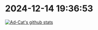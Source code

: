 # 2024-12-14 19:36:53

<a href="https://github.com/Ad-closeNN"><img align="center" src="https://ad-closenn-stats.vercel.app/api?username=Ad-Cat&show_icons=true&include_all_commits=true&theme=buefy" alt="Ad-Cat's github stats" /></a>